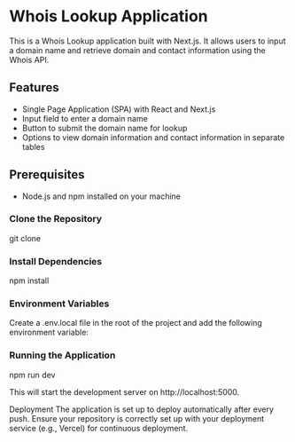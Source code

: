 # Whois Lookup Application

This is a Whois Lookup application built with Next.js. It allows users to input a domain name and retrieve domain and contact information using the Whois API.

## Features

- Single Page Application (SPA) with React and Next.js
- Input field to enter a domain name
- Button to submit the domain name for lookup
- Options to view domain information and contact information in separate tables

## Prerequisites

- Node.js and npm installed on your machine

### Clone the Repository

git clone [<your-repository-url>](https://github.com/Boniqx/whois.git)

### Install Dependencies

npm install

### Environment Variables

Create a .env.local file in the root of the project and add the following environment variable:

### Running the Application

npm run dev

This will start the development server on http://localhost:5000.

Deployment
The application is set up to deploy automatically after every push. Ensure your repository is correctly set up with your deployment service (e.g., Vercel) for continuous deployment.
